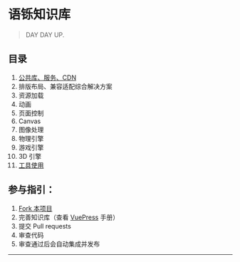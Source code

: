 # 语铄知识库

> DAY DAY UP.


## 目录
1. [公共库、服务、CDN](/common/)
2. 排版布局、兼容适配综合解决方案
3. 资源加载
4. 动画
5. 页面控制
6. Canvas
7. 图像处理
8. 物理引擎
9. 游戏引擎
10. 3D 引擎
11. [工具使用](/tool/)


## 参与指引：
1. [Fork 本项目](https://github.com/liuyami/ys-wiki)
2. 完善知识库（查看 [VuePress](https://www.vuepress.cn/) 手册）
3. 提交 Pull requests
4. 审查代码
5. 审查通过后会自动集成并发布

---
